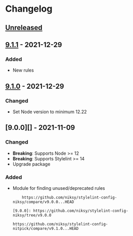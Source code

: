 # Changelog

## [Unreleased][]

## [9.1.1][] - 2021-12-29

### Added

-   New rules

## [9.1.0][] - 2021-12-29

### Changed

-   Set Node version to minimum 12.22

## [9.0.0][] - 2021-11-09

### Changed

-   **Breaking**: Supports Node >= 12
-   **Breaking**: Supports Stylelint >= 14
-   Upgrade package

### Added

-   Module for finding unused/deprecated rules

            https://github.com/niksy/stylelint-config-niksy/compare/v9.0.0...HEAD

        [9.0.0]: https://github.com/niksy/stylelint-config-niksy/tree/v9.0.0

        https://github.com/niksy/stylelint-config-nitpick/compare/v9.1.0...HEAD

    [9.1.0]: https://github.com/niksy/stylelint-config-nitpick/tree/v9.1.0

[unreleased]:
	https://github.com/niksy/stylelint-config-nitpick/compare/v9.1.1...HEAD
[9.1.1]: https://github.com/niksy/stylelint-config-nitpick/tree/v9.1.1
